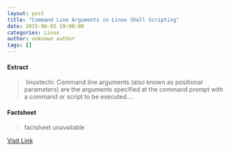 ```yaml
---
layout: post
title: "Command Line Arguments in Linux Shell Scripting"
date: 2015-06-05 19:00:00
categories: Linux
author: unknown author
tags: []
---
```



#### Extract
>&nbsp;linuxtechi: Command line arguments (also known as positional parameters) are the arguments specified at the command prompt with a command or script to be executed....

#### Factsheet
>factsheet unavailable

[Visit Link](http://www.linuxtoday.com/developer/command-line-arguments-in-linux-shell-scripting-150604214011.html)


